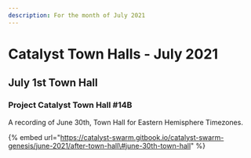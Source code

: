 ```yaml
---
description: For the month of July 2021
---
```


# Catalyst Town Halls - July 2021

## July 1st Town Hall

### Project Catalyst Town Hall \#14B

A recording of June 30th, Town Hall for Eastern Hemisphere Timezones.

{% embed url="https://catalyst-swarm.gitbook.io/catalyst-swarm-genesis/june-2021/after-town-hall\#june-30th-town-hall" %}





